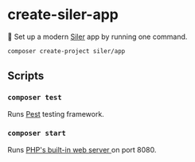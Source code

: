 # create-siler-app
🧱 Set up a modern [Siler](https://github.com/leocavalcante/siler) app by running one command.

```bash
composer create-project siler/app
```

## Scripts

### `composer test`
Runs [Pest](https://pestphp.com/) testing framework.

### `composer start`
Runs [PHP's built-in web server ](https://www.php.net/manual/en/features.commandline.webserver.php) on port 8080. 
